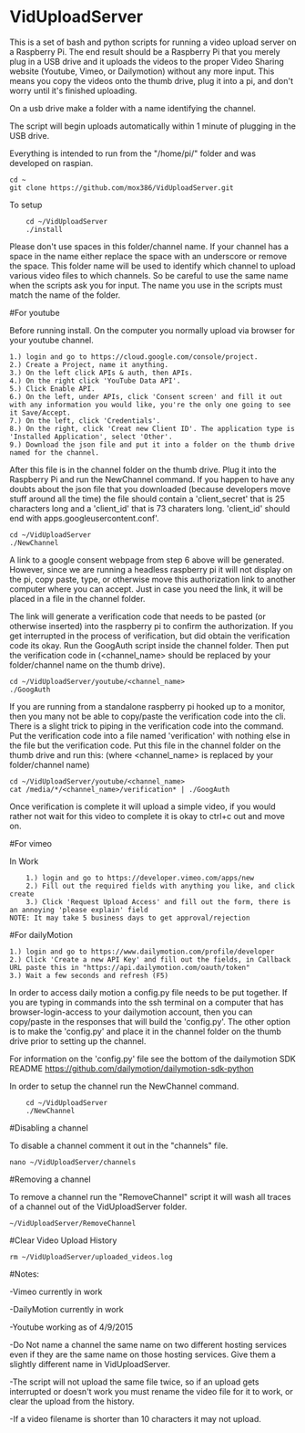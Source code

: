 # VidUploadServer

This is a set of bash and python scripts for running a video upload server on a Raspberry Pi. The end result should be a Raspberry Pi that you merely plug in a USB drive and it uploads the videos to the 
proper Video Sharing website (Youtube, Vimeo, or Dailymotion) without any more input. This means you copy the videos onto the thumb drive, plug it into a pi, and don't worry until it's finished uploading.

On a usb drive make a folder with a name identifying the channel. 

The script will begin uploads automatically within 1 minute of plugging in the USB drive.

Everything is intended to run from the "/home/pi/" folder and was developed on raspian.

	cd ~
	git clone https://github.com/mox386/VidUploadServer.git

To setup

        cd ~/VidUploadServer
        ./install

Please don't use spaces in this folder/channel name. If your channel has a space in the name either replace the space with an underscore or remove the space. This folder name will be used to identify which 
channel to upload various video files to which channels. So be careful to use the same name when the scripts ask you for input. 
The name you use in the scripts must match the name of the folder.

#For youtube 

Before running install. On the computer you normally upload via browser for your youtube channel. 
	
	1.) login and go to https://cloud.google.com/console/project.
	2.) Create a Project, name it anything.
	3.) On the left click APIs & auth, then APIs.
	4.) On the right click 'YouTube Data API'.
	5.) Click Enable API.
	6.) On the left, under APIs, click 'Consent screen' and fill it out with any information you would like, you're the only one going to see it Save/Accept.
	7.) On the left, click 'Credentials'.
	8.) On the right, click 'Creat new Client ID'. The application type is 'Installed Application', select 'Other'.
	9.) Download the json file and put it into a folder on the thumb drive named for the channel.

After this file is in the channel folder on the thumb drive. Plug it into the Raspberry Pi and run the NewChannel command. If you happen to have any doubts about the json file that you downloaded (because 
developers move stuff around all the time) the file should contain a 'client_secret' that is 25 characters long and a 'client_id' that is 73 charaters long. 'client_id' should end with 
apps.googleusercontent.conf'.

	cd ~/VidUploadServer
	./NewChannel

A link to a google consent webpage from step 6 above will be generated. However, since we are running a headless raspberry pi it will not display on the pi, copy paste, type, or otherwise move this 
authorization link to another computer where you can accept. Just in case you need the link, it will be placed in a file in the channel folder.

The link will generate a verification code that needs to be pasted (or otherwise inserted) into the raspberry pi to confirm the authorization. If you get interrupted in the process of verification, 
but did obtain the verification code its okay. Run the GoogAuth script inside the channel folder. Then put the verification code in (<channel_name> should be replaced by your folder/channel name on 
the thumb drive).

	cd ~/VidUploadServer/youtube/<channel_name>
	./GoogAuth

If you are running from a standalone raspberry pi hooked up to a monitor, then you many not be able to copy/paste the verification code into the cli. 
There is a slight trick to piping in the verification code into the command. Put the verification code into a file named 'verification' with nothing else in the file but the verification code. Put this file in the channel folder on the thumb drive and run this: (where <channel_name> is replaced by your folder/channel name)

	cd ~/VidUploadServer/youtube/<channel_name>
	cat /media/*/<channel_name>/verification* | ./GoogAuth

Once verification is complete it will upload a simple video, if you would rather not wait for this video to complete it is okay to ctrl+c out and move on.

#For vimeo

In Work

        1.) login and go to https://developer.vimeo.com/apps/new
        2.) Fill out the required fields with anything you like, and click create 
        3.) Click 'Request Upload Access' and fill out the form, there is an annoying 'please explain' field 
	NOTE: It may take 5 business days to get approval/rejection

#For dailyMotion

	1.) login and go to https://www.dailymotion.com/profile/developer
	2.) Click 'Create a new API Key' and fill out the fields, in Callback URL paste this in "https://api.dailymotion.com/oauth/token"
	3.) Wait a few seconds and refresh (F5)

In order to access daily motion a config.py file needs to be put together. If you are typing in commands into the ssh terminal on a computer that has browser-login-access to your dailymotion account, 
then you can copy/paste in the responses that will build the 'config.py'. The other option is to make the 'config.py' and place it in the channel folder on the thumb drive prior to setting up the
channel.

For information on the 'config.py' file see the bottom of the dailymotion SDK README https://github.com/dailymotion/dailymotion-sdk-python

In order to setup the channel run the NewChannel command.

        cd ~/VidUploadServer
        ./NewChannel

#Disabling a channel

To disable a channel comment it out in the "channels" file.

	nano ~/VidUploadServer/channels

#Removing a channel

To remove a channel run the "RemoveChannel" script it will wash all traces of a channel out of the VidUploadServer folder.

	~/VidUploadServer/RemoveChannel

#Clear Video Upload History

	rm ~/VidUploadServer/uploaded_videos.log

#Notes:

-Vimeo currently in work

-DailyMotion currently in work

-Youtube working as of 4/9/2015

-Do Not name a channel the same name on two different hosting services even if they are the same name on those hosting services. Give them a slightly different name in VidUploadServer.

-The script will not upload the same file twice, so if an upload gets interrupted or doesn't work you must rename the video file for it to work, or clear the upload from the history.

-If a video filename is shorter than 10 characters it may not upload.

